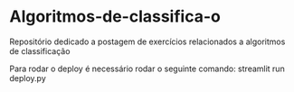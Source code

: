 # Algoritmos-de-classifica-o
Repositório dedicado a  postagem de exercícios relacionados a algoritmos de classificação


Para rodar o deploy é necessário rodar o seguinte comando:
  streamlit run deploy.py
